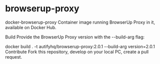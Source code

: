 # browserup-proxy

docker-browserup-proxy
Container image running BrowserUp Proxy in it, available on Docker Hub.

Build
Provide the BrowserUp Proxy version with the --build-arg flag:

docker build . -t autifyhq/browserup-proxy:2.0.1 --build-arg version=2.0.1
Contribute
Fork this repository, develop on your local PC, create a pull request.
